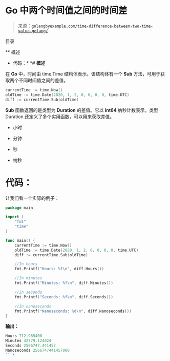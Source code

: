 <!--yml

类别：未分类

日期：2024-10-13 06:08:09

-->

# Go 中两个时间值之间的时间差

> 来源：[`golangbyexample.com/time-difference-between-two-time-value-golang/`](https://golangbyexample.com/time-difference-between-two-time-value-golang/)

目录

**   概述

+   代码：*  *# **概述**

在 **Go** 中，时间由 time.Time 结构体表示。该结构体有一个 **Sub** 方法，可用于获取两个不同时间值之间的差值。

```go
currentTime := time.Now()
oldTime := time.Date(2020, 1, 2, 0, 0, 0, 0, time.UTC)
diff := currentTime.Sub(oldTime)
```

**Sub** 函数返回的是类型为 **Duration** 的差值。它以 **int64** 纳秒计数表示。类型 Duration 还定义了多个实用函数，可以用来获取差值。

+   小时

+   分钟

+   秒

+   纳秒

# **代码：**

让我们看一个实际的例子：

```go
package main

import (
    "fmt"
    "time"
)

func main() {
    currentTime := time.Now()
    oldTime := time.Date(2020, 1, 2, 0, 0, 0, 0, time.UTC)
    diff := currentTime.Sub(oldTime)

    //In hours
    fmt.Printf("Hours: %f\n", diff.Hours())

    //In minutes
    fmt.Printf("Minutes: %f\n", diff.Minutes())

    //In seconds
    fmt.Printf("Seconds: %f\n", diff.Seconds())

    //In nanoseconds
    fmt.Printf("Nanoseconds: %d\n", diff.Nanoseconds())
}
```

**输出：**

```go
Hours 712.985400
Minutes 42779.124024
Seconds 2566747.441457
Nanoseconds 2566747441457000
```*
